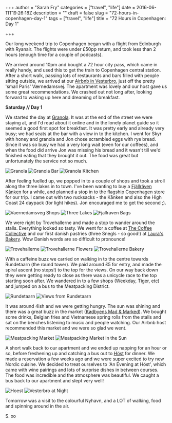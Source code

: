 +++
author = "Sarah Fry"
categories = ["travel", "life"]
date = 2016-06-11T19:26:18Z
description = ""
draft = false
slug = "72-hours-in-copenhagen-day-1"
tags = ["travel", "life"]
title = "72 Hours in Copenhagen: Day 1"

+++


Our long weekend trip to Copenhagen began with a flight from Edinburgh with Ryanair. The flights were under £50pp return, and took less than 2 hours (enough time for a couple of podcasts).

We arrived around 10pm and bought a 72 hour city pass, which came in really handy, and used this to get the train to Copenhagen central station. After a short walk, passing lots of restaurants and bars filled with people sitting outside, we arrived at our [Airbnb in Vesterbro](https://www.airbnb.co.uk/rooms/3575856), just off the pretty 'small Paris' Værnedamsvej. The apartment was lovely and our host gave us some great recommendations. We crashed out not long after, looking forward to waking up here and dreaming of breakfast.

**Saturday // Day 1**

We started the day at [Granola](http://www.granola.dk/). It was at the end of the street we were staying at, and I'd read about it online and in the lonely planet guide so it seemed a good first spot for breakfast. It was pretty early and already very busy; we had seats at the bar with a view in to the kitchen. I went for Skyr with honey and granola and Jon chose scrambled eggs with rye bread. Since it was so busy we had a very long wait (even for our coffees), and when the food did arrive Jon was missing his bread and it wasn't till we'd finished eating that they brought it out. The food was great but unfortunately the service not so much.

![Granola](/images/2016/06/13301316_10154257164189216_4585914634068669373_o.jpg)
![Granola Bar](/images/2016/06/13268140_10154257163879216_7171365630682283070_o.jpg)
![Granola Kitchen](/images/2016/06/13244077_10154257163819216_1467294004799060686_o.jpg)

After feeling fuelled up, we popped in to a couple of shops and took a stroll along the three lakes in to town. I've been wanting to buy a [Fjällräven Kånken](http://www.fjallraven.co.uk/equipment/kanken) for a while, and planned a stop in to the flagship Copenhagen store for our trip. I came out with two rucksacks - the Kånken and also the High Coast 24 daypack (for light hikes). Jon encouraged me to get the second ;).

![Vaernedamsveg Shops](/images/2016/06/Artboard-1.png)
![Three Lakes](/images/2016/06/13254683_10154257164219216_4404773964745706746_o-1.jpg)
![Fjallraven Bags](/images/2016/06/13301438_10154080941536399_7183415617037725827_o-1.jpg)

We were right by Trovehallerne and made a stop to wander around the stalls. Everything looked so tasty. We went for a coffee at [The Coffee Collective](http://coffeecollective.dk/the-coffee-collective-bars/torvehallerne/) and our first danish pastries (three Snegls - so good!) at [Laura's Bakery](http://laurasbakery.com/). Wow Danish words are so difficult to pronounce!

![Trovehallerne](/images/2016/06/Artboard-2.png)
![Trovehallerne Flowers](/images/2016/06/13246148_10154257164324216_5740886312218841126_o-1.jpg)
![Trovehallerne Bakery](/images/2016/06/Artboard-3.png)

With a caffeine buzz we carried on walking in to the centre towards Rundetaarn (the round tower). We paid around £5 for entry, and made the spiral ascent (no steps!) to the top for the views. On our way back down they were getting ready to close as there was a unicycle race to the top starting soon after. We wandered in to a few shops (Weekday, Tiger, etc) and jumped on a bus to the Meatpacking District.

![Rundetaarn](/images/2016/06/13248562_10154257165319216_1466719634394486478_o-1.jpg)
![Views from Rundetaarn](/images/2016/06/13246296_10154257165514216_8779533834370439399_o-1.jpg)

It was around 4ish and we were getting hungry. The sun was shining and there was a great buzz in the market ([Kødbyens Mad & Marked](http://koedbyensmadogmarked.dk/)). We bought some drinks, Belgian fries and Vietnamese spring rolls from the stalls and sat on the benches listening to music and people watching. Our Airbnb host recommended this market and we were so glad we went.

![Meatpacking Market](/images/2016/06/13246286_10154080806066399_1936841109821985878_o.jpg)
![Meatpacking Market in the Sun](/images/2016/06/13243771_10154080805461399_1183873068574386986_o.jpg)

A short walk back to our apartment and we ended up napping for an hour or so, before freshening up and catching a bus out to [Höst](http://hostvakst.dk/host/) for dinner. We made a reservation a few weeks ago and we were super excited to try new Nordic cuisine. We decided to treat ourselves to 'An Evening at Höst', which came with wine pairings and lots of surprise dishes in between courses. The food was incredible and the atmosphere was beautiful. We caught a bus back to our apartment and slept very well!

![Hoest](/images/2016/06/Artboard-4.png)
![Vesterbro at Night](/images/2016/06/12593779_10154257166149216_3811235979184683146_o.jpg)

Tomorrow was a visit to the colourful Nyhavn, and a LOT of walking, food and spinning around in the air.

S. xo

